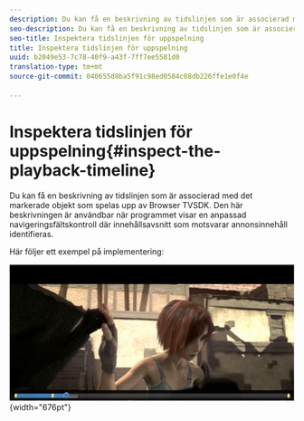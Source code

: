```yaml
---
description: Du kan få en beskrivning av tidslinjen som är associerad med det markerade objekt som spelas upp av Browser TVSDK. Den här beskrivningen är användbar när programmet visar en anpassad navigeringsfältskontroll där innehållsavsnitt som motsvarar annonsinnehåll identifieras.
seo-description: Du kan få en beskrivning av tidslinjen som är associerad med det markerade objekt som spelas upp av Browser TVSDK. Den här beskrivningen är användbar när programmet visar en anpassad navigeringsfältskontroll där innehållsavsnitt som motsvarar annonsinnehåll identifieras.
seo-title: Inspektera tidslinjen för uppspelning
title: Inspektera tidslinjen för uppspelning
uuid: b2049e53-7c78-40f9-a43f-7ff7ee5581d0
translation-type: tm+mt
source-git-commit: 040655d8ba5f91c98ed0584c08db226ffe1e0f4e

---
```



# Inspektera tidslinjen för uppspelning{#inspect-the-playback-timeline}

Du kan få en beskrivning av tidslinjen som är associerad med det markerade objekt som spelas upp av Browser TVSDK. Den här beskrivningen är användbar när programmet visar en anpassad navigeringsfältskontroll där innehållsavsnitt som motsvarar annonsinnehåll identifieras.

Här följer ett exempel på implementering:
<!--<a id="fig_9CB8AF44F122405C9B78006ADC10F5B1"></a>-->

![](assets/timeline.png){width=&quot;676pt&quot;}

